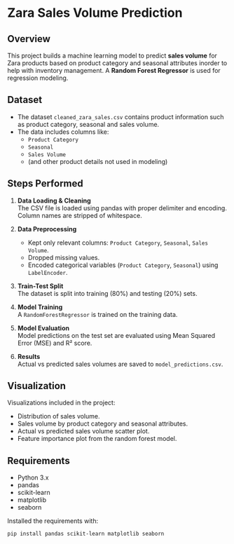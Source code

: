 # Zara Sales Volume Prediction

## Overview
This project builds a machine learning model to predict **sales volume** for Zara products based on product category and seasonal attributes inorder to help with inventory management. A **Random Forest Regressor** is used for regression modeling.

## Dataset
- The dataset `cleaned_zara_sales.csv` contains product information such as product category, seasonal and sales volume.
- The data includes columns like:
  - `Product Category`
  - `Seasonal`
  - `Sales Volume`
  - (and other product details not used in modeling)

## Steps Performed

1. **Data Loading & Cleaning**  
   The CSV file is loaded using pandas with proper delimiter and encoding. Column names are stripped of whitespace.

2. **Data Preprocessing**  
   - Kept only relevant columns: `Product Category`, `Seasonal`, `Sales Volume`.  
   - Dropped missing values.  
   - Encoded categorical variables (`Product Category`, `Seasonal`) using `LabelEncoder`.

3. **Train-Test Split**  
   The dataset is split into training (80%) and testing (20%) sets.

4. **Model Training**  
   A `RandomForestRegressor` is trained on the training data.

5. **Model Evaluation**  
   Model predictions on the test set are evaluated using Mean Squared Error (MSE) and R² score.

6. **Results**  
   Actual vs predicted sales volumes are saved to `model_predictions.csv`.

## Visualization
Visualizations included in the project:
- Distribution of sales volume.
- Sales volume by product category and seasonal attributes.
- Actual vs predicted sales volume scatter plot.
- Feature importance plot from the random forest model.

## Requirements

- Python 3.x  
- pandas  
- scikit-learn  
- matplotlib  
- seaborn

Installed the requirements with:

```bash
pip install pandas scikit-learn matplotlib seaborn